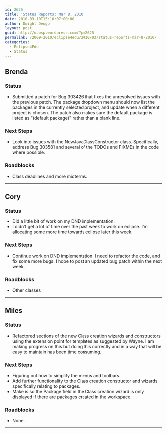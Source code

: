 ```yaml
---
id: 2625
title: 'Status Reports: Mar 8, 2010'
date: 2010-03-10T15:10:07+00:00
author: Dwight Deugo
layout: post
guid: http://ucosp.wordpress.com/?p=2625
permalink: /2009-2010/eclipse4edu/2010/03/status-reports-mar-8-2010/
categories:
  - Eclipse4Edu
  - Status
---
```

## **Brenda**

### Status

  * Submitted a patch for Bug 303426 that fixes the unresolved issues with the previous patch. The package dropdown menu should now list the packages in the currently selected project, and update when a different project is chosen. The patch also makes sure the default package is listed as "(default package)" rather than a blank line.

### Next Steps

  * Look into issues with the NewJavaClassConstructor class. Specifically, address Bug 303581 and several of the TODOs and FIXMEs in the code where possible. 

### Roadblocks

<ul type="disc">
  <li>
    Class deadlines and more midterms.
  </li>
</ul>

* * *

## **Cory**

### Status

  * Did a little bit of work on my DND implementation. 
  * I didn&#8217;t get a lot of time over the past week to work on eclipse. I&#8217;m allocating some more time towards eclipse later this week. 

### Next Steps

  * Continue work on DND implementation. I need to refactor the code, and fix some more bugs. I hope to post an updated bug patch within the next week. 

### Roadblocks

<ul type="disc">
  <li>
    Other classes
  </li>
</ul>

* * *

## **Miles**

### Status

  * Refactored sections of the new Class creation wizards and constructors using the extension point for templates as suggested by Wayne. I am making progress on this but doing this correctly and in a way that will be easy to maintain has been time consuming.

### Next Steps

  * Figuring out how to simplify the menus and toolbars.
  * Add further functionality to the Class creation constructor and wizards specifically relating to packages.
  * Make is so the Package field in the Class creation wizard is only displayed if there are packages created in the workspace.

### Roadblocks

<ul type="disc">
  <li>
    None.
  </li>
</ul>

* * *